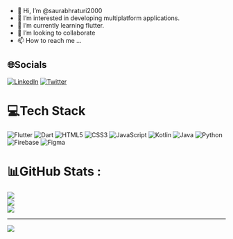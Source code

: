 - 👋 Hi, I’m @saurabhraturi2000
- 👀 I’m interested in developing multiplatform applications.
- 🌱 I’m currently learning flutter.
- 💞️ I’m looking to collaborate
- 📫 How to reach me ...
## 🌐Socials
[![LinkedIn](https://img.shields.io/badge/LinkedIn-%230077B5.svg?logo=linkedin&logoColor=white)](https://linkedin.com/in/https://www.linkedin.com/in/saurabh-raturi-6b0a13196) [![Twitter](https://img.shields.io/badge/Twitter-%231DA1F2.svg?logo=Twitter&logoColor=white)](https://twitter.com/https://twitter.com/saurabhraturi8) 

# 💻Tech Stack
![Flutter](https://img.shields.io/badge/Flutter-%2302569B.svg?style=for-the-badge&logo=Flutter&logoColor=white) ![Dart](https://img.shields.io/badge/dart-%230175C2.svg?style=for-the-badge&logo=dart&logoColor=white) ![HTML5](https://img.shields.io/badge/html5-%23E34F26.svg?style=for-the-badge&logo=html5&logoColor=white) ![CSS3](https://img.shields.io/badge/css3-%231572B6.svg?style=for-the-badge&logo=css3&logoColor=white) ![JavaScript](https://img.shields.io/badge/javascript-%23323330.svg?style=for-the-badge&logo=javascript&logoColor=%23F7DF1E) ![Kotlin](https://img.shields.io/badge/kotlin-%230095D5.svg?style=for-the-badge&logo=kotlin&logoColor=white) ![Java](https://img.shields.io/badge/java-%23ED8B00.svg?style=for-the-badge&logo=java&logoColor=white) ![Python](https://img.shields.io/badge/python-3670A0?style=for-the-badge&logo=python&logoColor=ffdd54) ![Firebase](https://img.shields.io/badge/firebase-%23039BE5.svg?style=for-the-badge&logo=firebase) ![Figma](https://img.shields.io/badge/figma-%23F24E1E.svg?style=for-the-badge&logo=figma&logoColor=white)
# 📊GitHub Stats :
![](https://github-readme-stats.vercel.app/api?username=saurabhraturi2000&theme=default&hide_border=true&include_all_commits=false&count_private=true)<br/>
![](https://github-readme-streak-stats.herokuapp.com/?user=saurabhraturi2000&theme=default&hide_border=true)<br/>
![](https://github-readme-stats.vercel.app/api/top-langs/?username=saurabhraturi2000&theme=default&hide_border=true&include_all_commits=false&count_private=true&layout=compact)

---
[![](https://visitcount.itsvg.in/api?id=saurabhraturi2000&icon=0&color=0)](https://visitcount.itsvg.in)

<!---
saurabhraturi2000/saurabhraturi2000 is a ✨ special ✨ repository because its `README.md` (this file) appears on your GitHub profile.
You can click the Preview link to take a look at your changes.
--->
